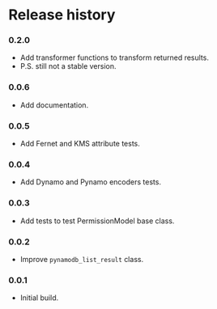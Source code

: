 # Release history

### 0.2.0
* Add transformer functions to transform returned results.
* P.S. still not a stable version.

### 0.0.6
* Add documentation.

### 0.0.5
* Add Fernet and KMS attribute tests.

### 0.0.4
* Add Dynamo and Pynamo encoders tests.

### 0.0.3
* Add tests to test PermissionModel base class.

### 0.0.2
* Improve `pynamodb_list_result` class.

### 0.0.1
* Initial build.

